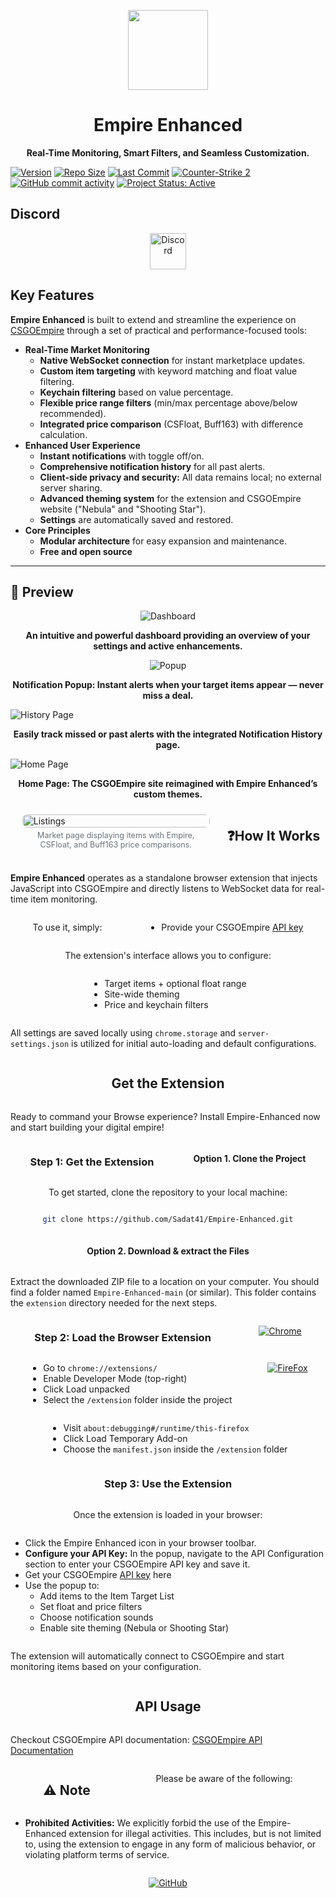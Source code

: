 
 
<p align="center">
  <a href="https://betterfloat.com/">
    <img width="128" src="https://github.com/Sadat41/Empire-Enhanced/blob/main/icon128.png?raw=true"/>
  </a>
  <h1 align="center">Empire Enhanced</h1>
</p>
<p align="center"><strong> Real-Time Monitoring, Smart Filters, and Seamless Customization. </strong></p>



[![Version](https://img.shields.io/badge/version-6.4.0-blue?style=flat)](https://github.com/Sadat41/Empire-Enhanced)
[![Repo Size](https://img.shields.io/github/repo-size/Sadat41/Empire-Enhanced?label=repo%20size&color=orange&style=flat)](https://github.com/Sadat41/Empire-Enhanced)
[![Last Commit](https://img.shields.io/github/last-commit/Sadat41/Empire-Enhanced?label=last%20commit&color=lightgrey&style=flat)](https://github.com/Sadat41/Empire-Enhanced/commits/main)
[![Counter-Strike 2](https://img.shields.io/badge/COUNTER--STRIKE%202-red?style=flat&logo=counterstrike&logoColor=white&logoWidth=16)](https://www.counter-strike.net/)
[![GitHub commit activity](https://img.shields.io/github/commit-activity/w/Sadat41/Empire-Enhanced?label=commit%20activity&style=flat)](https://github.com/Sadat41/Empire-Enhanced)
[![Project Status: Active](https://img.shields.io/badge/STATUS-ACTIVE-brightgreen?style=flat)](https://github.com/Sadat41/Empire-Enhanced)


## Discord 
<p align="center">
  <a href="https://discord.gg/tmX4HjmQKz">
    <picture>
      <source srcset="https://i.postimg.cc/Fzj7T05w/discord.png" media="(prefers-color-scheme: dark)">
      <img height="58" src="https://i.postimg.cc/Fzj7T05w/discord.png" alt="Discord"></picture></a>
</p>


## Key Features
**Empire Enhanced** is built to extend and streamline the experience on [CSGOEmpire](https://csgoempire.com) through a set of practical and performance-focused tools:
* **Real-Time Market Monitoring**
    * **Native WebSocket connection** for instant marketplace updates.
    * **Custom item targeting** with keyword matching and float value filtering.
    * **Keychain filtering** based on value percentage.
    * **Flexible price range filters** (min/max percentage above/below recommended).
    * **Integrated price comparison** (CSFloat, Buff163) with difference calculation.
* **Enhanced User Experience**
    * **Instant notifications** with toggle off/on.
    * **Comprehensive notification history** for all past alerts.
    * **Client-side privacy and security:** All data remains local; no external server sharing.
    * **Advanced theming system** for the extension and CSGOEmpire website ("Nebula" and "Shooting Star").
    * **Settings** are automatically saved and restored.
* **Core Principles**
    * **Modular architecture** for easy expansion and maintenance.
    * **Free and open source**
---
## 📸 Preview
<p align="center">
  <img src="https://github.com/Sadat41/Empire-Enhanced/blob/main/Demo/Dashboard.gif" alt="Dashboard">
</p>
<p align="center"><strong>An intuitive and powerful dashboard providing an overview of your settings and active enhancements.</strong></p>

<p align="center">
  <img src="https://github.com/Sadat41/Empire-Enhanced/blob/main/Demo/Notification.png" alt="Popup">
</p>
<p align="center"><strong>Notification Popup: Instant alerts when your target items appear — never miss a deal.</strong></p>

![History Page](https://github.com/Sadat41/Empire-Enhanced/blob/main/Demo/History%20Page.png)
<p align="center"><strong>Easily track missed or past alerts with the integrated Notification History page.</strong></p>

![Home Page](https://github.com/Sadat41/Empire-Enhanced/blob/main/Demo/Homepage.png)
<p align="center"><strong>Home Page: The CSGOEmpire site reimagined with Empire Enhanced’s custom themes.</strong></p>

<div style="display: flex; justify-content: space-around; align-items: flex-start; flex-wrap: wrap;">
  <div style="flex: 1; min-width: 300px; max-width: 48%; margin: 10px;">
    <img src="https://github.com/Sadat41/Empire-Enhanced/blob/main/Demo/Price%20Comparison.png" alt="Listings" style="width: 100%; height: auto; border-radius: 8px;">
    <p align="center" style="font-size: 0.9em; color: #6a737d; margin-top: 5px;">
      Market page displaying items with Empire, CSFloat, and Buff163 price comparisons.
    </p>
  </div>


## ❓How It Works
**Empire Enhanced** operates as a standalone browser extension that injects JavaScript into CSGOEmpire and directly listens to WebSocket data for real-time item monitoring.

To use it, simply:
* Provide your CSGOEmpire [API key](https://csgoempire.com/trading/apikey)

The extension's interface allows you to configure:
* Target items + optional float range
* Site-wide theming
* Price and keychain filters

All settings are saved locally using `chrome.storage` and `server-settings.json` is utilized for initial auto-loading and default configurations.

## Get the Extension

Ready to command your Browse experience? Install Empire-Enhanced now and start building your digital empire!

### Step 1: Get the Extension

#### Option 1. Clone the Project
To get started, clone the repository to your local machine:
```bash
git clone https://github.com/Sadat41/Empire-Enhanced.git
```
#### Option 2. Download & extract the Files
Extract the downloaded ZIP file to a location on your computer. You should find a folder named `Empire-Enhanced-main` (or similar). This folder contains the `extension` directory needed for the next steps.

### Step 2: Load the Browser Extension

[![Chrome](https://img.shields.io/badge/Google_chrome-4285F4?style=for-the-badge&logo=Google-chrome&logoColor=white)](https://github.com/Sadat41)
- Go to `chrome://extensions/`
- Enable Developer Mode (top-right)
- Click Load unpacked
- Select the `/extension` folder inside the project

[![FireFox](https://img.shields.io/badge/Firefox_Browser-FF7139?style=for-the-badge&logo=Firefox-Browser&logoColor=white)](https://github.com/Sadat41)
- Visit `about:debugging#/runtime/this-firefox`
- Click Load Temporary Add-on
- Choose the `manifest.json` inside the `/extension` folder

### Step 3: Use the Extension
Once the extension is loaded in your browser:
* Click the Empire Enhanced icon in your browser toolbar.
* **Configure your API Key:** In the popup, navigate to the API Configuration section to enter your CSGOEmpire API key and save it.
* Get your CSGOEmpire [API key](https://csgoempire.com/trading/apikey) here
* Use the popup to:
    * Add items to the Item Target List
    * Set float and price filters
    * Choose notification sounds
    * Enable site theming (Nebula or Shooting Star)

The extension will automatically connect to CSGOEmpire and start monitoring items based on your configuration.

## API Usage
Checkout CSGOEmpire API documentation:
[CSGOEmpire API Documentation](https://docs.csgoempire.com/reference/getting-started-with-your-api)


## ⚠️ Note
Please be aware of the following:
* **Prohibited Activities:** We explicitly forbid the use of the Empire-Enhanced extension for illegal activities. This includes, but is not limited to, using the extension to engage in any form of malicious behavior, or violating platform terms of service. 

[![GitHub](https://img.shields.io/badge/GitHub-100000?style=for-the-badge&logo=github&logoColor=white)](https://github.com/Sadat41)
